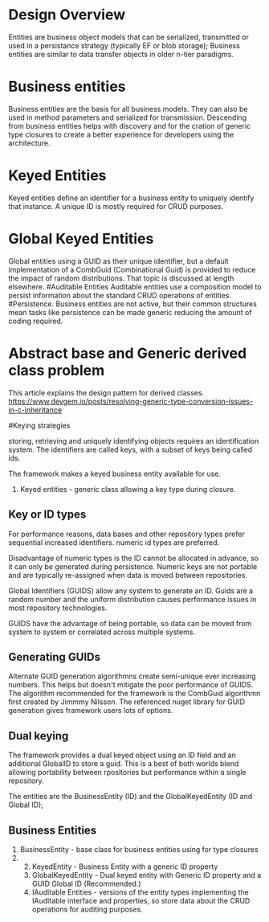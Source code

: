 ﻿<!---
Title: Business Entities
NavigationTitle: Business Entities
ShowInNavigation: false
ShowInSidebar: true
NoSidebar: false
Excerpt: describes design of all the base classes, interfaces and patterns defining the domain models used in the architecture.

--->

# Design Overview


Entities are business object models that can be serialized, transmitted or used in a persistance strategy (typically EF or blob storage);
Business entities are similar to data transfer objects in older n-tier paradigms.

# Business entities

Business entities are the basis for all business models. They can also be used in method parameters and serialized for transmission. Descending from business entities helps with discovery and for the cration of generic type closures to create a better experience for developers using the architecture.

# Keyed Entities
Keyed entities define an identifier for a business entity to uniquely identify that instance. A unique ID is mostly required for CRUD purposes.

# Global Keyed Entities
Global entities using a GUID as their unique identifier, but a default implementation of a CombGuid (Combinational Guid) is provided to reduce the impact of random distributions. That topic is discussed at length elsewhere.
#Auditable Entities
Auditable entities use a composition model to persist information about the standard CRUD operations of entities.
#Persistence.
Business entities are not active, but their common structures mean tasks like persistence can be made generic reducing the amount of coding required.


# Abstract base and Generic derived class problem
This article explains the design pattern for derived classes.
https://www.devgem.io/posts/resolving-generic-type-conversion-issues-in-c-inheritance


#Keying strategies

storing, retrieving and uniquely identifying objects requires an identification system. The identifiers are called keys, with a subset of keys being called ids.

The framework makes a keyed business entity available for use.

1. Keyed entities - generic class allowing a key type during closure.

## Key or ID types

For performance reasons, data bases and other repository types prefer sequential increased identifiers. numeric id types are preferred.

Disadvantage of numeric types is the ID cannot be allocated in advance, so it can only be generated during persistence. Numeric keys are not portable and are typically re-assigned when data is moved between repositories.

Global Identifiers (GUIDS) allow any system to generate an ID. Guids are a random number and the uniform distribution causes performance issues in most repository technologies.

GUIDS have the advantage of being portable, so data can be moved from system to system or correlated across multiple systems.

## Generating GUIDs
Alternate GUID generation algorithmns create semi-unique ever increasing numbers. This helps but doesn't mitigate the poor performance of GUIDS.
The algorithm recommended for the framework is the CombGuid algorithmn first created by Jimmmy Nilsson. The referenced nuget library for GUID generation gives framework users lots of options.

## Dual keying

The framework provides a dual keyed object using an ID field and an additional GlobalID to store a guid. This is a best of both worlds blend allowing portability between rpositories but performance within a single repository.

The entities are the BusinessEntity (ID) and the GlobalKeyedEntity (ID and Global ID);



## Business Entities

1. BusinessEntity - base class for business entities using for type closures
1. 2. KeyedEntity - Business Entity with a generic ID property
	1. GlobalKeyedEntity - Dual keyed entity with Generic ID property and a GUID Global ID (Recommended.)
	1. IAuditable Entities - versions of the entity types implementing the IAuditable interface and properties, so store data about the CRUD operations for auditing purposes.

